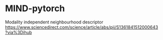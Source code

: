 # MIND-pytorch
Modality independent neighbourhood descriptor  
https://www.sciencedirect.com/science/article/abs/pii/S1361841512000643?via%3Dihub
